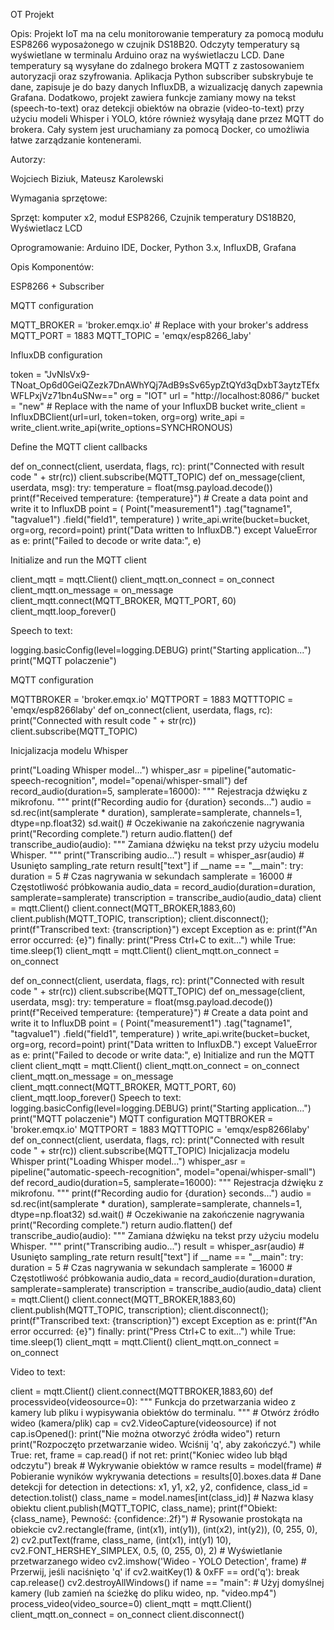 OT Projekt  

 

Opis: 
Projekt IoT ma na celu monitorowanie temperatury za pomocą modułu ESP8266 wyposażonego w czujnik DS18B20. Odczyty temperatury są wyświetlane w terminalu Arduino oraz na wyświetlaczu LCD. Dane temperatury są wysyłane do zdalnego brokera MQTT z zastosowaniem autoryzacji oraz szyfrowania. Aplikacja Python subscriber subskrybuje te dane, zapisuje je do bazy danych InfluxDB, a wizualizację danych zapewnia Grafana. Dodatkowo, projekt zawiera funkcje zamiany mowy na tekst (speech-to-text) oraz detekcji obiektów na obrazie (video-to-text) przy użyciu modeli Whisper i YOLO, które również wysyłają dane przez MQTT do brokera. Cały system jest uruchamiany za pomocą Docker, co umożliwia łatwe zarządzanie kontenerami. 
 
Autorzy: 

Wojciech Biziuk, Mateusz Karolewski 

 

Wymagania sprzętowe: 

Sprzęt: komputer x2, moduł ESP8266, Czujnik temperatury DS18B20, Wyświetlacz LCD 

Oprogramowanie: Arduino IDE, Docker, Python 3.x, InfluxDB, Grafana 

 

Opis Komponentów: 

ESP8266 + Subscriber 
 
MQTT configuration 

MQTT_BROKER = 'broker.emqx.io' # Replace with your broker's address MQTT_PORT = 1883 MQTT_TOPIC = 'emqx/esp8266_laby'  

InfluxDB configuration 

token = "JvNlsVx9-TNoat_Op6d0GeiQZezk7DnAWhYQj7AdB9sSv65ypZtQYd3qDxbT3aytzTEfxWFLPxjVz71bn4uSNw==" org = "IOT" url = "http://localhost:8086/" bucket = "new" # Replace with the name of your InfluxDB bucket write_client = InfluxDBClient(url=url, token=token, org=org) write_api = write_client.write_api(write_options=SYNCHRONOUS)  

Define the MQTT client callbacks 

def on_connect(client, userdata, flags, rc): print("Connected with result code " + str(rc)) client.subscribe(MQTT_TOPIC) def on_message(client, userdata, msg): try: temperature = float(msg.payload.decode()) print(f"Received temperature: {temperature}") # Create a data point and write it to InfluxDB point = ( Point("measurement1") .tag("tagname1", "tagvalue1") .field("field1", temperature) ) write_api.write(bucket=bucket, org=org, record=point) print("Data written to InfluxDB.") except ValueError as e: print("Failed to decode or write data:", e)  

Initialize and run the MQTT client 

client_mqtt = mqtt.Client() client_mqtt.on_connect = on_connect client_mqtt.on_message = on_message client_mqtt.connect(MQTT_BROKER, MQTT_PORT, 60) client_mqtt.loop_forever() 

 
 
 
Speech to text: 

logging.basicConfig(level=logging.DEBUG) print("Starting application...") print("MQTT polaczenie")  

MQTT configuration 

MQTTBROKER = 'broker.emqx.io' MQTTPORT = 1883 MQTTTOPIC = 'emqx/esp8266laby' def on_connect(client, userdata, flags, rc): print("Connected with result code " + str(rc)) client.subscribe(MQTT_TOPIC)  

Inicjalizacja modelu Whisper 

print("Loading Whisper model...") whisper_asr = pipeline("automatic-speech-recognition", model="openai/whisper-small") def record_audio(duration=5, samplerate=16000): """ Rejestracja dźwięku z mikrofonu. """ print(f"Recording audio for {duration} seconds...") audio = sd.rec(int(samplerate * duration), samplerate=samplerate, channels=1, dtype=np.float32) sd.wait() # Oczekiwanie na zakończenie nagrywania print("Recording complete.") return audio.flatten() def transcribe_audio(audio): """ Zamiana dźwięku na tekst przy użyciu modelu Whisper. """ print("Transcribing audio...") result = whisper_asr(audio) # Usunięto sampling_rate return result["text"] if __name == "__main": try: duration = 5 # Czas nagrywania w sekundach samplerate = 16000 # Częstotliwość próbkowania audio_data = record_audio(duration=duration, samplerate=samplerate) transcription = transcribe_audio(audio_data) client = mqtt.Client() client.connect(MQTT_BROKER,1883,60) client.publish(MQTT_TOPIC, transcription); client.disconnect(); print(f"Transcribed text: {transcription}") except Exception as e: print(f"An error occurred: {e}") finally: print("Press Ctrl+C to exit...") while True: time.sleep(1) client_mqtt = mqtt.Client() client_mqtt.on_connect = on_connect 
 


 def on_connect(client, userdata, flags, rc): print("Connected with result code " + str(rc)) 
client.subscribe(MQTT_TOPIC) def on_message(client, userdata, msg): try: temperature = 
float(msg.payload.decode()) print(f"Received temperature: {temperature}") # Create a data 
point and write it to InfluxDB point = ( Point("measurement1") .tag("tagname1", "tagvalue1") 
.field("field1", temperature) ) write_api.write(bucket=bucket, org=org, record=point) print("Data 
written to InfluxDB.") except ValueError as e: print("Failed to decode or write data:", e) 
Initialize and run the MQTT client
client_mqtt = mqtt.Client() client_mqtt.on_connect = on_connect client_mqtt.on_message = 
on_message client_mqtt.connect(MQTT_BROKER, MQTT_PORT, 60) client_mqtt.loop_forever()
Speech to text:
logging.basicConfig(level=logging.DEBUG) print("Starting application...") print("MQTT 
polaczenie") 
MQTT configuration
MQTTBROKER = 'broker.emqx.io' MQTTPORT = 1883 MQTTTOPIC = 'emqx/esp8266laby' def 
on_connect(client, userdata, flags, rc): print("Connected with result code " + str(rc)) 
client.subscribe(MQTT_TOPIC) 
Inicjalizacja modelu Whisper
print("Loading Whisper model...") whisper_asr = pipeline("automatic-speech-recognition", 
model="openai/whisper-small") def record_audio(duration=5, samplerate=16000): """ 
Rejestracja dźwięku z mikrofonu. """ print(f"Recording audio for {duration} seconds...") audio = 
sd.rec(int(samplerate * duration), samplerate=samplerate, channels=1, dtype=np.float32) 
sd.wait() # Oczekiwanie na zakończenie nagrywania print("Recording complete.") return 
audio.flatten() def transcribe_audio(audio): """ Zamiana dźwięku na tekst przy użyciu modelu 
Whisper. """ print("Transcribing audio...") result = whisper_asr(audio) # Usunięto sampling_rate 
return result["text"] if __name == "__main": try: duration = 5 # Czas nagrywania w sekundach 
samplerate = 16000 # Częstotliwość próbkowania audio_data = 
record_audio(duration=duration, samplerate=samplerate) transcription = 
transcribe_audio(audio_data) client = mqtt.Client() client.connect(MQTT_BROKER,1883,60) 
client.publish(MQTT_TOPIC, transcription); client.disconnect(); print(f"Transcribed text: 
{transcription}") except Exception as e: print(f"An error occurred: {e}") finally: print("Press Ctrl+C 
to exit...") while True: time.sleep(1) client_mqtt = mqtt.Client() client_mqtt.on_connect = 
on_connect
 
Video to text: 




client = mqtt.Client() client.connect(MQTTBROKER,1883,60) def 
processvideo(videosource=0): """ Funkcja do przetwarzania wideo z kamery lub pliku 
i wypisywania obiektów do terminalu. """ # Otwórz źródło wideo (kamera/plik) cap = 
cv2.VideoCapture(videosource) if not cap.isOpened(): print("Nie można otworzyć 
źródła wideo") return print("Rozpoczęto przetwarzanie wideo. Wciśnij 'q', aby 
zakończyć.") while True: ret, frame = cap.read() if not ret: print("Koniec wideo lub 
błąd odczytu") break # Wykrywanie obiektów w ramce results = model(frame) # 
Pobieranie wyników wykrywania detections = results[0].boxes.data # Dane detekcji 
for detection in detections: x1, y1, x2, y2, confidence, class_id = detection.tolist() 
class_name = model.names[int(class_id)] # Nazwa klasy obiektu 
client.publish(MQTT_TOPIC, class_name); print(f"Obiekt: {class_name}, Pewność: 
{confidence:.2f}") # Rysowanie prostokąta na obiekcie cv2.rectangle(frame, (int(x1), 
int(y1)), (int(x2), int(y2)), (0, 255, 0), 2) cv2.putText(frame, class_name, (int(x1), int(y1) 
10), cv2.FONT_HERSHEY_SIMPLEX, 0.5, (0, 255, 0), 2) # Wyświetlanie przetwarzanego
wideo cv2.imshow('Wideo - YOLO Detection', frame) # Przerwij, jeśli naciśnięto 'q' if 
cv2.waitKey(1) & 0xFF == ord('q'): break cap.release() cv2.destroyAllWindows() if 
name == "main": # Użyj domyślnej kamery (lub zamień na ścieżkę do pliku 
wideo, np. "video.mp4") process_video(video_source=0) client_mqtt = 
mqtt.Client() client_mqtt.on_connect = on_connect client.disconnect()
